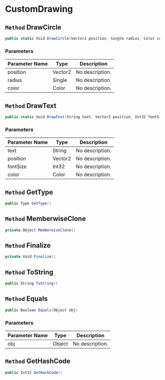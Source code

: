 # CustomDrawing

## `Method` DrawCircle

```csharp
public static Void DrawCircle(Vector2 position, Single radius, Color color)
```
### Parameters

| Parameter Name | Type | Description |
| --------- | --------- | --------- |
| position | Vector2 | No description. |
| radius | Single | No description. |
| color | Color | No description. |


## `Method` DrawText

```csharp
public static Void DrawText(String text, Vector2 position, Int32 fontSize, Color color)
```
### Parameters

| Parameter Name | Type | Description |
| --------- | --------- | --------- |
| text | String | No description. |
| position | Vector2 | No description. |
| fontSize | Int32 | No description. |
| color | Color | No description. |


## `Method` GetType

```csharp
public Type GetType()
```


## `Method` MemberwiseClone

```csharp
private Object MemberwiseClone()
```


## `Method` Finalize

```csharp
private Void Finalize()
```


## `Method` ToString

```csharp
public String ToString()
```


## `Method` Equals

```csharp
public Boolean Equals(Object obj)
```
### Parameters

| Parameter Name | Type | Description |
| --------- | --------- | --------- |
| obj | Object | No description. |


## `Method` GetHashCode

```csharp
public Int32 GetHashCode()
```


